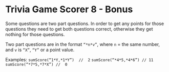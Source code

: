 # Trivia Game Scorer 8 - Bonus

Some questions are two part questions. In order to get any points for those questions they need to get both questions correct, otherwise they get nothing for those  questions.

Two part questions are in the format `“*n*v”`, where `n` = the same number, and `v` is `“X”`, `“Y”` or a point value.

Examples:
`sumScore(“1*Y,*1*Y”)  //  2`
`sumScore(“*4*5,*4*6”) // 11`
`sumScore(“*7*5,*7*X”) //  0`
